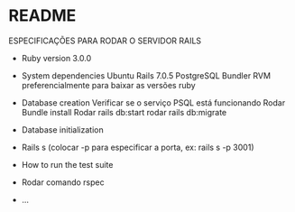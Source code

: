 # README

ESPECIFICAÇÕES PARA RODAR O SERVIDOR RAILS

* Ruby version 3.0.0

* System dependencies
    Ubuntu
    Rails 7.0.5
    PostgreSQL
    Bundler
    RVM preferencialmente para baixar as versões ruby



* Database creation
    Verificar se o serviço PSQL está funcionando
    Rodar Bundle install
    Rodar rails db:start
    rodar rails db:migrate

* Database initialization
*   Rails s (colocar -p para especificar a porta, ex: rails s -p 3001)
  
* How to run the test suite
*   Rodar comando rspec

* ...

